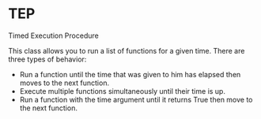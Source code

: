 # TEP
Timed Execution Procedure

This class allows you to run a list of functions for a given time.
There are three types of behavior:
- Run a function until the time that was given to him has elapsed then moves to the next function.
- Execute multiple functions simultaneously until their time is up.
- Run a function with the time argument until it returns True then move to the next function.
